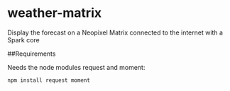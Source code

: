 # weather-matrix
Display the forecast on a Neopixel Matrix connected to the internet with a Spark core

##Requirements

Needs the node modules request and moment:

	npm install request moment
	

